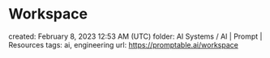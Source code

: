 # Workspace

created: February 8, 2023 12:53 AM (UTC)
folder: AI Systems / AI | Prompt | Resources
tags: ai, engineering
url: https://promptable.ai/workspace